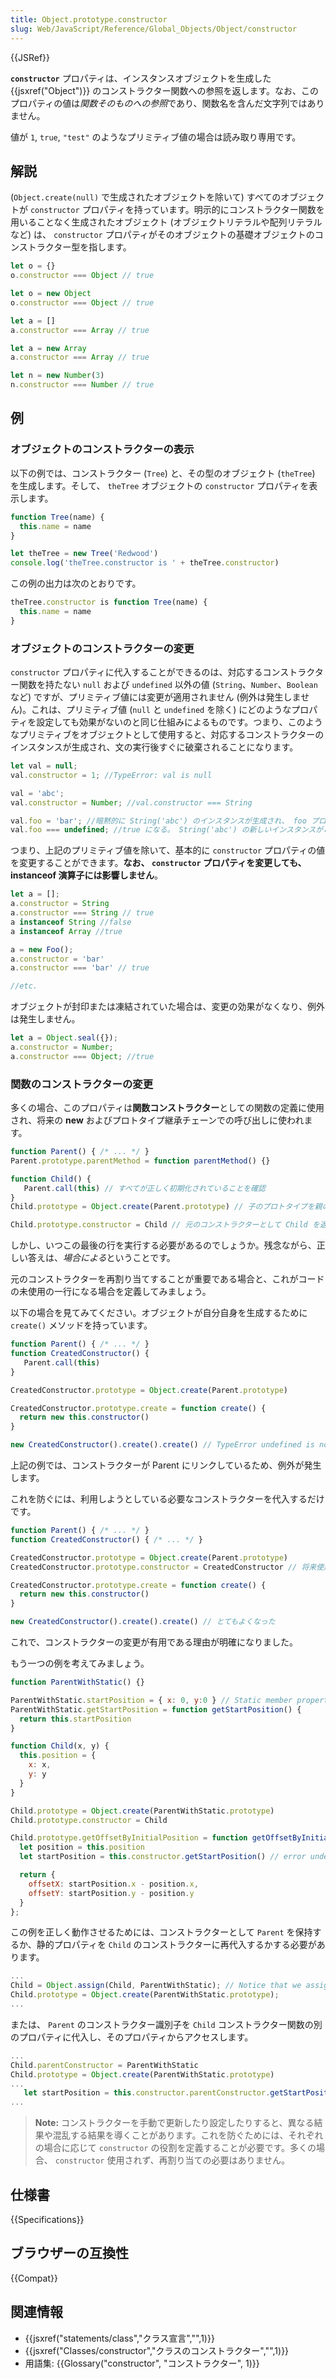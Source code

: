 ```yaml
---
title: Object.prototype.constructor
slug: Web/JavaScript/Reference/Global_Objects/Object/constructor
---
```

{{JSRef}}

**`constructor`** プロパティは、インスタンスオブジェクトを生成した {{jsxref("Object")}} のコンストラクター関数への参照を返します。なお、このプロパティの値は*関数そのものへの参照*であり、関数名を含んだ文字列ではありません。

値が `1`, `true`, `"test"` のようなプリミティブ値の場合は読み取り専用です。

## 解説

(`Object.create(null)` で生成されたオブジェクトを除いて) すべてのオブジェクトが `constructor` プロパティを持っています。明示的にコンストラクター関数を用いることなく生成されたオブジェクト (オブジェクトリテラルや配列リテラルなど) は、 `constructor` プロパティがそのオブジェクトの基礎オブジェクトのコンストラクター型を指します。

```js
let o = {}
o.constructor === Object // true

let o = new Object
o.constructor === Object // true

let a = []
a.constructor === Array // true

let a = new Array
a.constructor === Array // true

let n = new Number(3)
n.constructor === Number // true
```

## 例

### オブジェクトのコンストラクターの表示

以下の例では、コンストラクター (`Tree`) と、その型のオブジェクト (`theTree`) を生成します。そして、 `theTree` オブジェクトの `constructor` プロパティを表示します。

```js
function Tree(name) {
  this.name = name
}

let theTree = new Tree('Redwood')
console.log('theTree.constructor is ' + theTree.constructor)
```

この例の出力は次のとおりです。

```js
theTree.constructor is function Tree(name) {
  this.name = name
}
```

### オブジェクトのコンストラクターの変更

`constructor` プロパティに代入することができるのは、対応するコンストラクター関数を持たない `null` および `undefined` 以外の値 (`String`、`Number`、`Boolean` など) ですが、プリミティブ値には変更が適用されません (例外は発生しません)。これは、プリミティブ値 (`null` と `undefined` を除く) にどのようなプロパティを設定しても効果がないのと同じ仕組みによるものです。つまり、このようなプリミティブをオブジェクトとして使用すると、対応するコンストラクターのインスタンスが生成され、文の実行後すぐに破棄されることになります。

```js
let val = null;
val.constructor = 1; //TypeError: val is null

val = 'abc';
val.constructor = Number; //val.constructor === String

val.foo = 'bar'; //暗黙的に String('abc') のインスタンスが生成され、 foo プロパティに代入する
val.foo === undefined; //true になる。 String('abc') の新しいインスタンスがこの比較のために生成され、 foo プロパティがないため
```

つまり、上記のプリミティブ値を除いて、基本的に `constructor` プロパティの値を変更することができます。**なお、 `constructor` プロパティを変更しても、 instanceof 演算子には影響しません**。

```js
let a = [];
a.constructor = String
a.constructor === String // true
a instanceof String //false
a instanceof Array //true

a = new Foo();
a.constructor = 'bar'
a.constructor === 'bar' // true

//etc.
```

オブジェクトが封印または凍結されていた場合は、変更の効果がなくなり、例外は発生しません。

```js
let a = Object.seal({});
a.constructor = Number;
a.constructor === Object; //true
```

### 関数のコンストラクターの変更

多くの場合、このプロパティは**関数コンストラクター**としての関数の定義に使用され、将来の **new** およびプロトタイプ継承チェーンでの呼び出しに使われます。

```js
function Parent() { /* ... */ }
Parent.prototype.parentMethod = function parentMethod() {}

function Child() {
   Parent.call(this) // すべてが正しく初期化されていることを確認
}
Child.prototype = Object.create(Parent.prototype) // 子のプロトタイプを親のプロトタイプで再定義

Child.prototype.constructor = Child // 元のコンストラクターとして Child を返す
```

しかし、いつこの最後の行を実行する必要があるのでしょうか。残念ながら、正しい答えは、*場合による*ということです。

元のコンストラクターを再割り当てすることが重要である場合と、これがコードの未使用の一行になる場合を定義してみましょう。

以下の場合を見てみてください。オブジェクトが自分自身を生成するために `create()` メソッドを持っています。

```js
function Parent() { /* ... */ }
function CreatedConstructor() {
   Parent.call(this)
}

CreatedConstructor.prototype = Object.create(Parent.prototype)

CreatedConstructor.prototype.create = function create() {
  return new this.constructor()
}

new CreatedConstructor().create().create() // TypeError undefined is not a function since constructor === Parent
```

上記の例では、コンストラクターが Parent にリンクしているため、例外が発生します。

これを防ぐには、利用しようとしている必要なコンストラクターを代入するだけです。

```js
function Parent() { /* ... */ }
function CreatedConstructor() { /* ... */ }

CreatedConstructor.prototype = Object.create(Parent.prototype)
CreatedConstructor.prototype.constructor = CreatedConstructor // 将来使用するために正しいコンストラクターを設定

CreatedConstructor.prototype.create = function create() {
  return new this.constructor()
}

new CreatedConstructor().create().create() // とてもよくなった
```

これで、コンストラクターの変更が有用である理由が明確になりました。

もう一つの例を考えてみましょう。

```js
function ParentWithStatic() {}

ParentWithStatic.startPosition = { x: 0, y:0 } // Static member property
ParentWithStatic.getStartPosition = function getStartPosition() {
  return this.startPosition
}

function Child(x, y) {
  this.position = {
    x: x,
    y: y
  }
}

Child.prototype = Object.create(ParentWithStatic.prototype)
Child.prototype.constructor = Child

Child.prototype.getOffsetByInitialPosition = function getOffsetByInitialPosition() {
  let position = this.position
  let startPosition = this.constructor.getStartPosition() // error undefined is not a function, since the constructor is Child

  return {
    offsetX: startPosition.x - position.x,
    offsetY: startPosition.y - position.y
  }
};
```

この例を正しく動作させるためには、コンストラクターとして `Parent` を保持するか、静的プロパティを `Child` のコンストラクターに再代入するかする必要があります。

```js
...
Child = Object.assign(Child, ParentWithStatic); // Notice that we assign it before we create(...) a prototype below
Child.prototype = Object.create(ParentWithStatic.prototype);
...
```

または、 `Parent` のコンストラクター識別子を `Child` コンストラクター関数の別のプロパティに代入し、そのプロパティからアクセスします。

```js
...
Child.parentConstructor = ParentWithStatic
Child.prototype = Object.create(ParentWithStatic.prototype)
...
   let startPosition = this.constructor.parentConstructor.getStartPosition()
...
```

> **Note:** コンストラクターを手動で更新したり設定したりすると、異なる結果や混乱する結果を導くことがあります。これを防ぐためには、それぞれの場合に応じて `constructor` の役割を定義することが必要です。多くの場合、 `constructor` 使用されず、再割り当ての必要はありません。

## 仕様書

{{Specifications}}

## ブラウザーの互換性

{{Compat}}

## 関連情報

- {{jsxref("statements/class","クラス宣言","",1)}}
- {{jsxref("Classes/constructor","クラスのコンストラクター","",1)}}
- 用語集: {{Glossary("constructor", "コンストラクター", 1)}}
